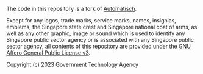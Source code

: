 The code in this repository is a fork of [Automatisch](https://github.com/automatisch/automatisch).

Except for any logos, trade marks, service marks, names, insignias, emblems, the Singapore state crest and Singapore national coat of arms, as well as any other graphic, image or sound which is used to identify any Singapore public sector agency or is associated with any Singapore public sector agency, all contents of this repository are provided under the [GNU Affero General Public License v3](./LICENSE.agpl).

Copyright (c) 2023 Government Technology Agency
